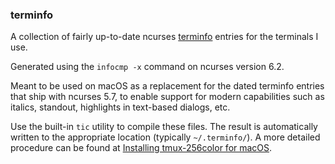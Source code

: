 ### terminfo

A collection of fairly up-to-date ncurses [terminfo][1] entries for the terminals I use.

Generated using the `infocmp -x` command on ncurses version 6.2.

Meant to be used on macOS as a replacement for the dated terminfo entries that ship with ncurses 5.7, to enable support
for modern capabilities such as italics, standout, highlights in text-based dialogs, etc.

Use the built-in `tic` utility to compile these files. The result is automatically written to the appropriate location
(typically `~/.terminfo/`). A more detailed procedure can be found at [Installing tmux-256color for macOS][3].

[1]: https://invisible-island.net/ncurses/ncurses.html#download_database
[2]: https://github.com/tmux/tmux/issues/435#issuecomment-393106753
[3]: https://gist.github.com/bbqtd/a4ac060d6f6b9ea6fe3aabe735aa9d95
